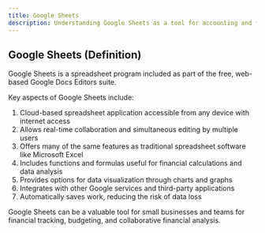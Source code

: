 ```yaml
---
title: Google Sheets
description: Understanding Google Sheets as a tool for accounting and finance
---
```

## Google Sheets (Definition)
Google Sheets is a spreadsheet program included as part of the free, web-based Google Docs Editors suite.

Key aspects of Google Sheets include:
1. Cloud-based spreadsheet application accessible from any device with internet access
2. Allows real-time collaboration and simultaneous editing by multiple users
3. Offers many of the same features as traditional spreadsheet software like Microsoft Excel
4. Includes functions and formulas useful for financial calculations and data analysis
5. Provides options for data visualization through charts and graphs
6. Integrates with other Google services and third-party applications
7. Automatically saves work, reducing the risk of data loss

Google Sheets can be a valuable tool for small businesses and teams for financial tracking, budgeting, and collaborative financial analysis.